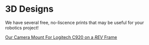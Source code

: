 # 3D Designs
We have several free, no-liscence prints that may be useful for your robotics project!

[Our Camera Mount For Logitech C920 on a *REV* Frame](https://a360.co/40rqsrF)
